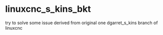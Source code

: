 # linuxcnc_s_kins_bkt
try to solve some issue derived from original one dgarret_s_kins branch of linuxcnc
